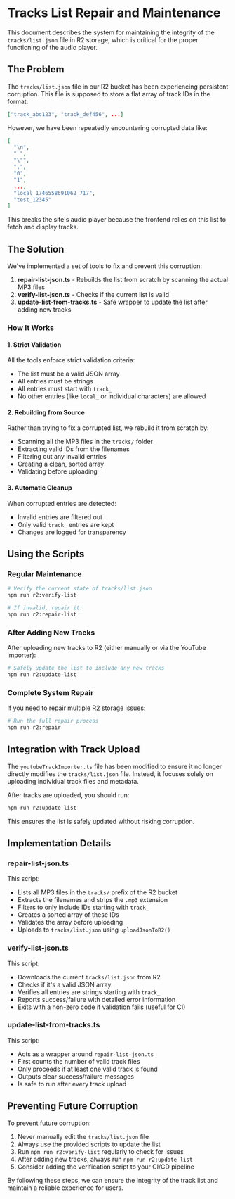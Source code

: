 # Tracks List Repair and Maintenance

This document describes the system for maintaining the integrity of the `tracks/list.json` file in R2 storage, which is critical for the proper functioning of the audio player.

## The Problem

The `tracks/list.json` file in our R2 bucket has been experiencing persistent corruption. This file is supposed to store a flat array of track IDs in the format:

```json
["track_abc123", "track_def456", ...]
```

However, we have been repeatedly encountering corrupted data like:

```json
[
  "\n",
  " ",
  "\"",
  ",",
  "0",
  "1",
  ...,
  "local_1746558691062_717",
  "test_12345"
]
```

This breaks the site's audio player because the frontend relies on this list to fetch and display tracks.

## The Solution

We've implemented a set of tools to fix and prevent this corruption:

1. **repair-list-json.ts** - Rebuilds the list from scratch by scanning the actual MP3 files
2. **verify-list-json.ts** - Checks if the current list is valid
3. **update-list-from-tracks.ts** - Safe wrapper to update the list after adding new tracks

### How It Works

#### 1. Strict Validation

All the tools enforce strict validation criteria:
- The list must be a valid JSON array
- All entries must be strings
- All entries must start with `track_`
- No other entries (like `local_` or individual characters) are allowed

#### 2. Rebuilding from Source

Rather than trying to fix a corrupted list, we rebuild it from scratch by:
- Scanning all the MP3 files in the `tracks/` folder
- Extracting valid IDs from the filenames
- Filtering out any invalid entries
- Creating a clean, sorted array
- Validating before uploading

#### 3. Automatic Cleanup

When corrupted entries are detected:
- Invalid entries are filtered out
- Only valid `track_` entries are kept
- Changes are logged for transparency

## Using the Scripts

### Regular Maintenance

```bash
# Verify the current state of tracks/list.json
npm run r2:verify-list

# If invalid, repair it:
npm run r2:repair-list
```

### After Adding New Tracks

After uploading new tracks to R2 (either manually or via the YouTube importer):

```bash
# Safely update the list to include any new tracks
npm run r2:update-list
```

### Complete System Repair

If you need to repair multiple R2 storage issues:

```bash
# Run the full repair process
npm run r2:repair
```

## Integration with Track Upload

The `youtubeTrackImporter.ts` file has been modified to ensure it no longer directly modifies the `tracks/list.json` file. Instead, it focuses solely on uploading individual track files and metadata.

After tracks are uploaded, you should run:

```bash
npm run r2:update-list
```

This ensures the list is safely updated without risking corruption.

## Implementation Details

### repair-list-json.ts

This script:
- Lists all MP3 files in the `tracks/` prefix of the R2 bucket
- Extracts the filenames and strips the `.mp3` extension
- Filters to only include IDs starting with `track_`
- Creates a sorted array of these IDs
- Validates the array before uploading
- Uploads to `tracks/list.json` using `uploadJsonToR2()`

### verify-list-json.ts

This script:
- Downloads the current `tracks/list.json` from R2
- Checks if it's a valid JSON array
- Verifies all entries are strings starting with `track_`
- Reports success/failure with detailed error information
- Exits with a non-zero code if validation fails (useful for CI)

### update-list-from-tracks.ts

This script:
- Acts as a wrapper around `repair-list-json.ts`
- First counts the number of valid track files
- Only proceeds if at least one valid track is found
- Outputs clear success/failure messages
- Is safe to run after every track upload

## Preventing Future Corruption

To prevent future corruption:

1. Never manually edit the `tracks/list.json` file
2. Always use the provided scripts to update the list
3. Run `npm run r2:verify-list` regularly to check for issues
4. After adding new tracks, always run `npm run r2:update-list`
5. Consider adding the verification script to your CI/CD pipeline

By following these steps, we can ensure the integrity of the track list and maintain a reliable experience for users. 